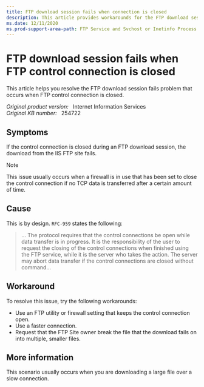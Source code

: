 ```yaml
---
title: FTP download session fails when connection is closed
description: This article provides workarounds for the FTP download session fails problem that occurs when FTP control connection is closed.
ms.date: 12/11/2020
ms.prod-support-area-path: FTP Service and Svchost or Inetinfo Process Operation
---
```

# FTP download session fails when FTP control connection is closed

This article helps you resolve the FTP download session fails problem that occurs when FTP control connection is closed.

_Original product version:_ &nbsp; Internet Information Services  
_Original KB number:_ &nbsp; 254722

## Symptoms

If the control connection is closed during an FTP download session, the download from the IIS FTP site fails.

> [!NOTE]
> This issue usually occurs when a firewall is in use that has been set to close the control connection if no TCP data is transferred after a certain amount of time.

## Cause

This is by design. `RFC-959` states the following:

> ... The protocol requires that the control connections be open while data transfer is in progress. It is the responsibility of the user to request the closing of the control connections when finished using the FTP service, while it is the server who takes the action. The server may abort data transfer if the control connections are closed without command...

## Workaround

To resolve this issue, try the following workarounds:

- Use an FTP utility or firewall setting that keeps the control connection open.
- Use a faster connection.
- Request that the FTP Site owner break the file that the download fails on into multiple, smaller files.

## More information

This scenario usually occurs when you are downloading a large file over a slow connection.
